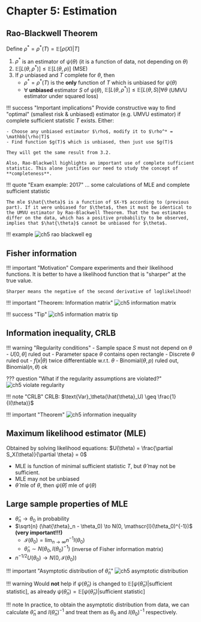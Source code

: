 # Chapter 5: Estimation

## Rao-Blackwell Theorem

Define $\rho^* = \rho^*(T) = \mathbb{E}[\rho(X) | T]$

1. $\rho^*$ is an estimator of $\psi(\theta)$ (it is a function of data, not depending on $\theta$)
2. $\mathbb{E}[L(\theta, \rho^*)] \leq \mathbb{E}[L(\theta, \rho)]$ (MSE)
3. If $\rho$ unbiased and $T$ complete for $\theta$, then
    - $\rho^* = \rho^*(T)$ is the **only** function of $T$ which is unbiased for $\psi(\theta)$
    - $\forall$ **unbiased** estimator $S$ of $\psi(\theta)$, $\mathbb{E}[L(\theta, \rho^*)] \leq \mathbb{E}[L(\theta, S)] \forall \theta$ (UMVU estimator under squared loss)

!!! success "Important implications"
    Provide constructive way to find "optimal" (smallest risk & unbiased) estimator (e.g. UMVU estimator) if complete sufficient statistic $T$ exists. Either:

    - Choose any unbiased estimator $\rho$, modify it to $\rho^* = \mathbb[\rho|T]$
    - Find function $g(T)$ which is unbiased, then just use $g(T)$

    They will get the same result from 3.2.

    Also, Rao-Blackwell highlights an important use of complete sufficient statistic. This alone justifies our need to study the concept of **completeness**.

!!! quote "Exam example: 2017"
    ... some calculations of MLE and complete sufficient statistic

    The mle $\hat{\theta}$ is a function of $X-Y$ according to (previous part). If it were unbiased for $\theta$, then it must be identical to the UMVU estimator by Rao-Blackwell Theorem. That the two estimates differ on the data, which has a positive probability to be observed, implies that $\hat{\theta}$ cannot be unbiased for $\theta$.


!!! example
    ![ch5 rao blackwell eg](../images/ch5_rao_blackwell_eg.png)

## Fisher information

!!! important "Motivation"
    Compare experiments and their likelihood functions. It is better to have a likelihood function that is "sharper" at the true value.

    Sharper means the negative of the second derivative of loglikelihood!

!!! important "Theorem: Information matrix"
    ![ch5 information matrix](../images/ch5_information_matrix.png)

!!! success "Tip"
    ![ch5 information matrix tip](../images/ch5_information_matrix_tip.png)

## Information inequality, CRLB

!!! warning "Regularity conditions"
    - Sample space $S$ must not depend on $\theta$
        - $U[0, \theta]$ ruled out
    - Parameter space $\theta$ contains open rectangle
        - Discrete $\theta$ ruled out
    - $f(x|\theta)$ twice differentiable w.r.t. $\theta$
        - $\text{Binomial}(\theta, p)$ ruled out, $\text{Binomial}(n, \theta)$ ok

??? question "What if the regularity assumptions are violated?"
    ![ch5 violate regularity](../images/ch5_violate_regularity.png)

!!! note "CRLB"
    CRLB: $\text{Var}_\theta(\hat{\theta}_U) \geq \frac{1}{I(\theta)}$

!!! important "Theorem"
    ![ch5 information inequality](../images/ch5_information_inequality.png)

## Maximum likelihood estimator (MLE)

Obtained by solving likelihood equations: $U(\theta) = \frac{\partial S_X(\theta)}{\partial \theta} = 0$

- MLE is function of minimal sufficient statistic $T$, but $\hat{\theta}$ may not be sufficient.
- MLE may not be unbiased
- $\hat{\theta}$ mle of $\theta$, then $\psi(\hat{\theta})$ mle of $\psi(\theta)$ 

## Large sample properties of MLE

- $\hat{\theta}_n \to \theta_0$ in probability
- $\sqrt{n} (\hat{\theta}_n - \theta_0) \to N(0, \mathscr{I}(\theta_0)^{-1})$ **(very important!!!)**
    - $\mathscr{I}(\theta_0) = \lim_{n\to\infty} n^{-1}I(\theta_0)$
    - $\hat{\theta}_n \sim N(\theta_0, I(\theta_0)^{-1})$ (inverse of Fisher information matrix)
- $n^{-1/2} U(\theta_0) \to N(0, \mathscr{I}(\theta_0))$

!!! important "Asymptotic distribution of $\hat{\theta}_n$"
    ![ch5 asymptotic distribution](../images/ch5_asymptotic_distribution.png)

!!! warning
    Would **not** help if $\psi(\hat{\theta}_n)$ is changed to $\mathbb{E}[\psi(\hat{\theta}_n) | \text{sufficient statistic}]$, as already $\psi(\hat{\theta}_n) = \mathbb{E}[\psi(\hat{\theta}_n) | \text{sufficient statistic}]$

!!! note
    In practice, to obtain the asymptotic distribution from data, we can calculate $\hat{\theta}_n$ and $I(\hat{\theta}_n)^{-1}$ and treat them as $\theta_0$ and $I(\theta_0)^{-1}$ respectively.
